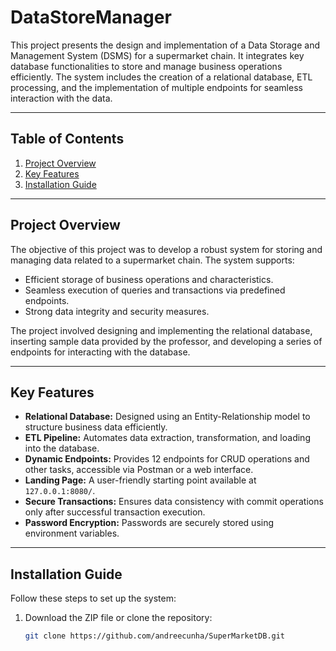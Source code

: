 # DataStoreManager

This project presents the design and implementation of a Data Storage and Management System (DSMS) for a supermarket chain. It integrates key database functionalities to store and manage business operations efficiently. The system includes the creation of a relational database, ETL processing, and the implementation of multiple endpoints for seamless interaction with the data.

---

## Table of Contents
1. [Project Overview](#project-overview)
2. [Key Features](#key-features)
3. [Installation Guide](#installation-guide)


---

## Project Overview

The objective of this project was to develop a robust system for storing and managing data related to a supermarket chain. The system supports:
- Efficient storage of business operations and characteristics.
- Seamless execution of queries and transactions via predefined endpoints.
- Strong data integrity and security measures.

The project involved designing and implementing the relational database, inserting sample data provided by the professor, and developing a series of endpoints for interacting with the database.

---

## Key Features

- **Relational Database:** Designed using an Entity-Relationship model to structure business data efficiently.
- **ETL Pipeline:** Automates data extraction, transformation, and loading into the database.
- **Dynamic Endpoints:** Provides 12 endpoints for CRUD operations and other tasks, accessible via Postman or a web interface.
- **Landing Page:** A user-friendly starting point available at `127.0.0.1:8080/`.
- **Secure Transactions:** Ensures data consistency with commit operations only after successful transaction execution.
- **Password Encryption:** Passwords are securely stored using environment variables.

---

## Installation Guide

Follow these steps to set up the system:

1. Download the ZIP file or clone the repository:
   ```bash
   git clone https://github.com/andreecunha/SuperMarketDB.git
